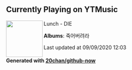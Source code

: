 ## Currently Playing on YTMusic

[<img align="left" width="100" src="https://lh3.googleusercontent.com/TybMkuKmxikjwz6P1ohYPGVXAz8xlHD-Ln39nUTvO-3eGWbBA1TMYdn5dkVBPY48QioxK6GmSw_N5L4">](https://music.youtube.com/channel/UCZ718X1NF3GGgBz3zWJQnAQ)

Lunch - DIE

**Albums**: 죽어버려라

Last updated at 09/09/2020 12:03

#### Generated with [20chan/github-now](https://github.com/20chan/github-now)


<!--
**20chan/20chan** is a ✨ _special_ ✨ repository because its `README.md` (this file) appears on your GitHub profile.

Here are some ideas to get you started:

- 🔭 I’m currently working on ...
- 🌱 I’m currently learning ...
- 👯 I’m looking to collaborate on ...
- 🤔 I’m looking for help with ...
- 💬 Ask me about ...
- 📫 How to reach me: ...
- 😄 Pronouns: ...
- ⚡ Fun fact: ...
-->
